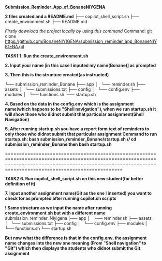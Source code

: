 **Submission_Reminder_App_of_BonaneNIYGENA**

**2 files created and a README.md**
├── copilot_shell_script.sh
├── create_environment.sh
├── README.md

_Firstly download the project locally by using this command_ 
Command: git clone https://github.com/BonaneNIYIGENA/submission_reminder_app_BonaneNIYIGENA.git                                                                                     

_**TASK1**_
**1. Run the create_environment.sh**

**2. Input your name [in this case I inputed my name(Bonane)] as prompted**

**3. Then this is the structure created(as instructed)**

└── submission_reminder_Bonane
    ├── app
    │   └── reminder.sh
    ├── assets
    │   └── submissions.txt
    ├── config
    │   └── config.env
    ├── modules
    │   └── functions.sh
    └── startup.sh

**4. Based on the data in the config.env which is the assignment name(which happens to be "Shell navigation"), when we run startup.sh it will show those who didnot submit that particular assignment(Shell Navigation)**

**5. After running startup.sh you have a report form text of reminders to only those who didnot submit that particular assignment
Command to run startup.sh: bash submission_reminder_Bonane/startup.sh // cd submission_reminder_Bonane then bash startup.sh**

============================================================================================================================================================================================================

_**TASK2**_
**6. Run copilot_shell_script.sh on this new student(for better definition of it)**

**7. Input another assignment name(Git as the one I inserted) you want to check for as prompted after running copilot.sh scripts**

**! Same structure as we input the name after running create_environment.sh but with a different name**
submission_reminder_Niyigena
    ├── app
    │   └── reminder.sh
    ├── assets
    │   └── submissions.txt
    ├── config
    │   └── config.env
    ├── modules
    │   └── functions.sh
    └── startup.sh

**But now what the difference is that in the config.env, the assignment name changes into the new one meaning (From "Shell navigation" to "Git") which then displays the students who didnot submit the Git assignment**

 
